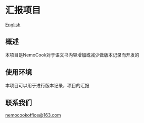 # 汇报项目
[English](https://github.com/SuSheng13T/Huibao/blob/main/en.md)
## 概述

本项目是NemoCook对于语文书内容增加或减少做版本记录而开发的

## 使用环境

本项目可以用于进行版本记录，项目的汇报

## 联系我们

nemocookoffice@163.com

